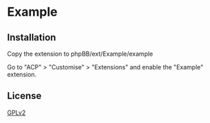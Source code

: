 # Example

## Installation

Copy the extension to phpBB/ext/Example/example

Go to "ACP" > "Customise" > "Extensions" and enable the "Example" extension.

## License

[GPLv2](license.txt)
